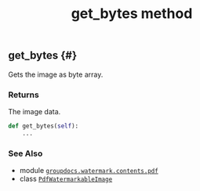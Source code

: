 ﻿---
title: get_bytes method
second_title: GroupDocs.Watermark for Python via .NET API References
description: 
type: docs
url: /python-net/groupdocs.watermark.contents.pdf/pdfwatermarkableimage/get_bytes/
is_root: false
weight: 40
---

## get_bytes {#}

Gets the image as byte array.


### Returns 


The image data.


```python
def get_bytes(self):
    ...
```





### See Also
* module [`groupdocs.watermark.contents.pdf`](../../)
* class [`PdfWatermarkableImage`](/watermark/python-net/groupdocs.watermark.contents.pdf/pdfwatermarkableimage)
